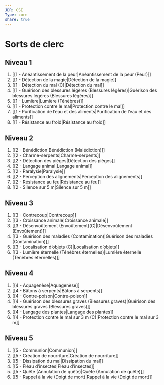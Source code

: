```yaml
---
JDR: OSE
Type: core
share: true
---
```

# Sorts de clerc

## Niveau 1
1. [[1 - Anéantissement de la peur|Anéantissement de la peur (Peur)]]
2. [[1 - Détection de la magie|Détection de la magie]]
3. [[1 - Détection du mal (C)|Détection du mal]]
4. [[1 - Guérison des blessures légères (Blessures légères)|Guérison des blessures légères (Blessures légères)]]
5. [[1 - Lumière|Lumière (Ténèbres)]]
6. [[1 - Protection contre le mal|Protection contre le mal]]
7. [[1 - Purification de l’eau et des aliments|Purification de l’eau et des aliments]]
8. [[1 - Résistance au froid|Résistance au froid]]

## Niveau 2
1. [[2 - Bénédiction|Bénédiction (Malédiction)]]
2. [[2 - Charme-serpents|Charme-serpents]]
3. [[2 - Détection des pièges|Détection des pièges]]
4. [[2 - Langage animal|Langage animal]]
5. [[2 - Paralysie|Paralysie]]
6. [[2 - Perception des alignements|Perception des alignements]]
7. [[2 - Résistance au feu|Résistance au feu]]
8. [[2 - Silence sur 5 m|Silence sur 5 m]]

## Niveau 3
1. [[3 - Contrecoup|Contrecoup]]
2. [[3 - Croissance animale|Croissance animale]]
3. [[3 - Désenvoûtement (Envoûtement)(C)|Désenvoûtement (Envoûtement)]]
4. [[3 - Guérison des maladies (Contamination)|Guérison des maladies (Contamination)]]
5. [[3 - Localisation d’objets (C)|Localisation d’objets]]
6. [[3 - Lumière éternelle (Ténèbres éternelles)|Lumière éternelle (Ténèbres éternelles)]]

## Niveau 4
1. [[4 - Aquagenèse|Aquagenèse]]
2. [[4 - Bâtons à serpents|Bâtons à serpents]]
3. [[4 - Contre-poison|Contre-poison]]
4. [[4 - Guérison des blessures graves (Blessures graves)|Guérison des blessures graves (Blessures graves)]]
5. [[4 - Langage des plantes|Langage des plantes]]
6. [[4 - Protection contre le mal sur 3 m (C)|Protection contre le mal sur 3 m]]

## Niveau 5
1. [[5 - Communion|Communion]]
2. [[5 - Création de nourriture|Création de nourriture]]
3. [[5 - Dissipation du mal|Dissipation du mal]]
4. [[5 - Fléau d’insectes|Fléau d’insectes]]
5. [[5 - Quête (Annulation de quête)|Quête (Annulation de quête)]]
6. [[5 - Rappel à la vie (Doigt de mort)|Rappel à la vie (Doigt de mort)]]
